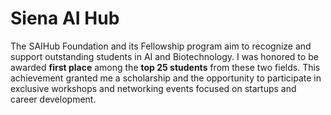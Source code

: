 # Siena AI Hub  

The SAIHub Foundation and its Fellowship program aim to recognize and support outstanding students in AI and Biotechnology. I was honored to be awarded **first place** among the **top 25 students** from these two fields. This achievement granted me a scholarship and the opportunity to participate in exclusive workshops and networking events focused on startups and career development.